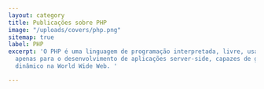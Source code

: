 ```yaml
---
layout: category
title: Publicações sobre PHP
image: "/uploads/covers/php.png"
sitemap: true
label: PHP
excerpt: 'O PHP é uma linguagem de programação interpretada, livre, usada originalmente
  apenas para o desenvolvimento de aplicações server-side, capazes de gerar conteúdo
  dinâmico na World Wide Web. '

---
```

